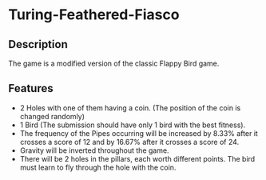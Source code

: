 # Turing-Feathered-Fiasco

## Description
The game is a modified version of the classic Flappy Bird game.

## Features
- 2 Holes with one of them having a coin. (The position of the coin is changed randomly)
- 1 Bird (The submission should have only 1 bird with the best fitness).
- The frequency of the Pipes occurring will be increased by 8.33% after it crosses a score of 12 and by 16.67% after it crosses a score of 24.
- Gravity will be inverted throughout the game.
- There will be 2 holes in the pillars, each worth different points. The bird must learn to fly through the hole with the coin.

